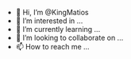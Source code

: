- 👋 Hi, I’m @KingMatios
- 👀 I’m interested in ...
- 🌱 I’m currently learning ...
- 💞️ I’m looking to collaborate on ...
- 📫 How to reach me ...

<!---
KingMatios/KingMatios is a ✨ special ✨ repository because its `README.md` (this file) appears on your GitHub profile.
You can click the Preview link to take a look at your changes.
--->
